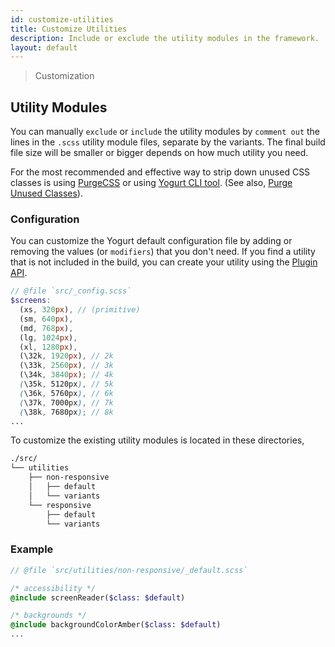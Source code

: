 ```yaml
---
id: customize-utilities
title: Customize Utilities
description: Include or exclude the utility modules in the framework.
layout: default
---
```


> Customization

## Utility Modules

You can manually `exclude` or `include` the utility modules by `comment out` the lines in the `.scss` utility module files, separate by the variants. The final build file size will be smaller or bigger depends on how much utility you need.

For the most recommended and effective way to strip down unused CSS classes is using [PurgeCSS](https://purgecss.com/) or using [Yogurt CLI tool](/installation/#using-yogurt-via-cli). (See also, [Purge Unused Classes](/file-size-control/#purge-unused-classes)).


### Configuration

You can customize the Yogurt default configuration file by adding or removing the values (or `modifiers`) that you don't need. If you find a utility that is not included in the build, you can create your utility using the [Plugin API](/plugin-api).

```scss
// @file `src/_config.scss`
$screens:
  (xs, 320px), // (primitive)
  (sm, 640px),
  (md, 768px),
  (lg, 1024px),
  (xl, 1280px),
  (\32k, 1920px), // 2k
  (\33k, 2560px), // 3k
  (\34k, 3840px); // 4k
  (\35k, 5120px), // 5k
  (\36k, 5760px), // 6k
  (\37k, 7000px), // 7k
  (\38k, 7680px); // 8k
...
```

To customize the existing utility modules is located in these directories,

```bash
./src/
└── utilities
    ├── non-responsive
    │   ├── default
    │   └── variants
    └── responsive
        ├── default
        └── variants
```

### Example

```sass
// @file `src/utilities/non-responsive/_default.scss`

/* accessibility */
@include screenReader($class: $default)

/* backgrounds */
@include backgroundColorAmber($class: $default)
...
```
